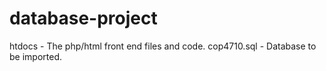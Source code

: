 # database-project
htdocs - The php/html front end files and code.
cop4710.sql - Database to be imported.
